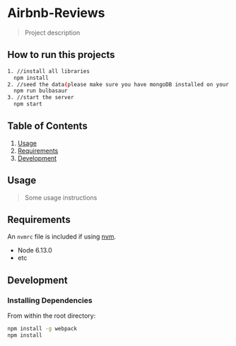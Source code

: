 # Airbnb-Reviews

> Project description

## How to run this projects

```sh
1. //install all libraries
  npm install
2. //seed the data(please make sure you have mongoDB installed on your device)
  npm run bulbasaur
3. //start the server
  npm start
```


## Table of Contents

1. [Usage](#Usage)
1. [Requirements](#requirements)
1. [Development](#development)

## Usage

> Some usage instructions

## Requirements

An `nvmrc` file is included if using [nvm](https://github.com/creationix/nvm).

- Node 6.13.0
- etc

## Development

### Installing Dependencies

From within the root directory:

```sh
npm install -g webpack
npm install
```

